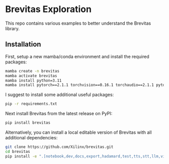 # Brevitas Exploration

This repo contains various examples to better understand the Brevitas library.

## Installation

First, setup a new mamba/conda environment and install the required packages:
```sh
mamba create -n brevitas
mamba activate brevitas
mamba install python=3.11
mamba install pytorch==2.1.1 torchvision==0.16.1 torchaudio==2.1.1 pytorch-cuda=12.1 -c pytorch -c nvidia
```

I suggest to install some additional useful packages:
```sh
pip -r requirements.txt
```

Next install Brevitas from the latest release on PyPI:
```sh
pip install brevitas
```

Alternatively, you can install a local editable version of Brevitas with all additional dependencies:
```sh
git clone https://github.com/Xilinx/brevitas.git
cd brevitas
pip install -e ".[notebook,dev,docs,export,hadamard,test,tts,stt,llm,vision,finn_integration,ort_integration]" --config-settings editable_mode=compat
```

